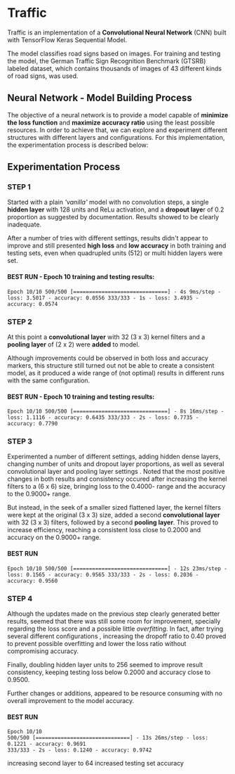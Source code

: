 # Traffic
Traffic is an implementation of a **Convolutional Neural Network** (CNN) built with TensorFlow Keras Sequential Model.

The model classifies road signs based on images. For training and testing the model, the German Traffic Sign Recognition Benchmark (GTSRB) labeled dataset, which contains thousands of images of 43 different kinds of road signs, was used.

## Neural Network - Model Building Process
The objective of a neural network is to provide a model capable of **minimize the loss function** and **maximize accuracy ratio** using the least possible resources. In order to achieve that, we can explore and experiment different structures with different layers and configurations. For this implementation, the experimentation process is described below:

## Experimentation Process 
### STEP 1
Started with a plain *'vanilla'* model with no convolution steps, a single **hidden layer** with 128 units and ReLu activation, and a **dropout laye**r of 0.2 proportion as suggested by documentation. Results showed to be clearly inadequate.

After a number of tries with different settings, results didn't appear to improve and still presented **high loss** and **low accuracy** in both training and testing sets, even when quadrupled units (512) or multi hidden layers were set.

#### BEST RUN - Epoch 10 training and testing results: 

`Epoch 10/10
500/500 [==============================] - 4s 9ms/step - loss: 3.5017 - accuracy: 0.0556
333/333 - 1s - loss: 3.4935 - accuracy: 0.0574`


### STEP 2
At this point a **convolutional layer** with 32 (3 x 3) kernel filters and a **pooling layer** of (2 x 2) were **added** to model. 

Although improvements could be observed in both loss and accuracy markers, this structure still turned out not be able to create a consistent model, as it produced a wide range of (not optimal) results in different runs with the same configuration.

#### BEST RUN - Epoch 10 training and testing results:
`Epoch 10/10
500/500 [==============================] - 8s 16ms/step - loss: 1.1116 - accuracy: 0.6435
333/333 - 2s - loss: 0.7735 - accuracy: 0.7790`

### STEP 3
Experimented a number of different settings, adding hidden dense layers, changing number of units and dropout layer proportions, as well as several convolutional layer and pooling layer settings . Noted that the most positive changes in both results and consistency occured after increasing the kernel filters to a (6 x 6) size, bringing loss to the 0.4000- range and the accuracy to the 0.9000+ range.

But instead, in the seek of a smaller sized flattened layer, the kernel filters were kept at the original (3 x 3) size, added a second **convolutional layer** with 32 (3 x 3) filters, followed by a second **pooling layer**. This proved to increase efficiency, reaching a consistent loss close to 0.2000 and accuracy on the 0.9000+ range.

#### BEST RUN
`Epoch 10/10
500/500 [==============================] - 12s 23ms/step - loss: 0.1565 - accuracy: 0.9565
333/333 - 2s - loss: 0.2036 - accuracy: 0.9560`

### STEP 4
Although the updates made on the previous step clearly generated better results, seemed that there was still some room for improvement, specially regarding the loss score and a possible little *overfitting*. In fact, after trying several different configurations , increasing the dropoff ratio to 0.40 proved to prevent possible overfitting and lower the loss ratio without compromising accuracy. 




Finally, doubling hidden layer units to 256 seemed to improve result consistency, keeping testing loss below 0.2000 and accuracy close to 0.9500.

Further changes or additions, appeared to be resource consuming with no overall improvement to the model accuracy.


#### BEST RUN
```
Epoch 10/10
500/500 [==============================] - 13s 26ms/step - loss: 0.1221 - accuracy: 0.9691
333/333 - 2s - loss: 0.1240 - accuracy: 0.9742
```


increasing second layer to 64 increased testing set accuracy 
